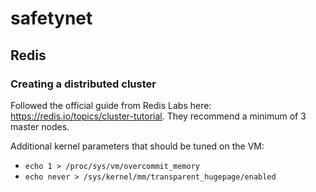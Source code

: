# safetynet

## Redis
### Creating a distributed cluster
Followed the official guide from Redis Labs here: https://redis.io/topics/cluster-tutorial. They recommend a minimum of 3 master nodes.

Additional kernel parameters that should be tuned on the VM:
* ```echo 1 > /proc/sys/vm/overcommit_memory```
* ```echo never > /sys/kernel/mm/transparent_hugepage/enabled```
